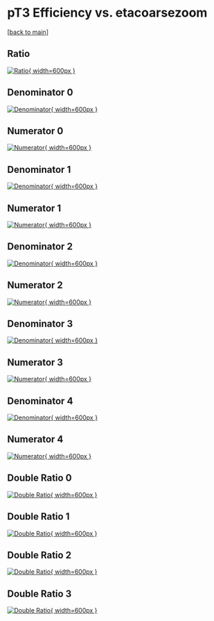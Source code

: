 # pT3 Efficiency vs. etacoarsezoom

[[back to main](./)]



## Ratio

[![Ratio](../mtv/var/pT3_base_0_0_eff_etacoarsezoom.png){ width=600px }](../mtv/var/pT3_base_0_0_eff_etacoarsezoom.pdf)

## Denominator 0

[![Denominator](../mtv/den/pT3_base_0_0_eff_etacoarsezoom_den0.png){ width=600px }](../mtv/den/pT3_base_0_0_eff_etacoarsezoom_den0.pdf)

## Numerator 0

[![Numerator](../mtv/num/pT3_base_0_0_eff_etacoarsezoom_num0.png){ width=600px }](../mtv/num/pT3_base_0_0_eff_etacoarsezoom_num0.pdf)

## Denominator 1

[![Denominator](../mtv/den/pT3_base_0_0_eff_etacoarsezoom_den1.png){ width=600px }](../mtv/den/pT3_base_0_0_eff_etacoarsezoom_den1.pdf)

## Numerator 1

[![Numerator](../mtv/num/pT3_base_0_0_eff_etacoarsezoom_num1.png){ width=600px }](../mtv/num/pT3_base_0_0_eff_etacoarsezoom_num1.pdf)

## Denominator 2

[![Denominator](../mtv/den/pT3_base_0_0_eff_etacoarsezoom_den2.png){ width=600px }](../mtv/den/pT3_base_0_0_eff_etacoarsezoom_den2.pdf)

## Numerator 2

[![Numerator](../mtv/num/pT3_base_0_0_eff_etacoarsezoom_num2.png){ width=600px }](../mtv/num/pT3_base_0_0_eff_etacoarsezoom_num2.pdf)

## Denominator 3

[![Denominator](../mtv/den/pT3_base_0_0_eff_etacoarsezoom_den3.png){ width=600px }](../mtv/den/pT3_base_0_0_eff_etacoarsezoom_den3.pdf)

## Numerator 3

[![Numerator](../mtv/num/pT3_base_0_0_eff_etacoarsezoom_num3.png){ width=600px }](../mtv/num/pT3_base_0_0_eff_etacoarsezoom_num3.pdf)

## Denominator 4

[![Denominator](../mtv/den/pT3_base_0_0_eff_etacoarsezoom_den4.png){ width=600px }](../mtv/den/pT3_base_0_0_eff_etacoarsezoom_den4.pdf)

## Numerator 4

[![Numerator](../mtv/num/pT3_base_0_0_eff_etacoarsezoom_num4.png){ width=600px }](../mtv/num/pT3_base_0_0_eff_etacoarsezoom_num4.pdf)

## Double Ratio 0

[![Double Ratio](../mtv/ratio/pT3_base_0_0_eff_etacoarsezoom_ratio0.png){ width=600px }](../mtv/ratio/pT3_base_0_0_eff_etacoarsezoom_ratio0.pdf)

## Double Ratio 1

[![Double Ratio](../mtv/ratio/pT3_base_0_0_eff_etacoarsezoom_ratio1.png){ width=600px }](../mtv/ratio/pT3_base_0_0_eff_etacoarsezoom_ratio1.pdf)

## Double Ratio 2

[![Double Ratio](../mtv/ratio/pT3_base_0_0_eff_etacoarsezoom_ratio2.png){ width=600px }](../mtv/ratio/pT3_base_0_0_eff_etacoarsezoom_ratio2.pdf)

## Double Ratio 3

[![Double Ratio](../mtv/ratio/pT3_base_0_0_eff_etacoarsezoom_ratio3.png){ width=600px }](../mtv/ratio/pT3_base_0_0_eff_etacoarsezoom_ratio3.pdf)

